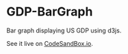 # GDP-BarGraph
Bar graph displaying US GDP using d3js.

See it live on [CodeSandBox.io](https://rlxot.csb.app/).